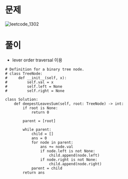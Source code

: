 # 문제
![leetcode_1302](https://user-images.githubusercontent.com/51700219/78144597-c5ac9a00-746a-11ea-9a89-d5ccd86d03a3.png)
# 풀이
- lever order traversal 이용
```python3
# Definition for a binary tree node.
# class TreeNode:
#     def __init__(self, x):
#         self.val = x
#         self.left = None
#         self.right = None

class Solution:
    def deepestLeavesSum(self, root: TreeNode) -> int:
        if root is None:
            return 0
        
        parent = [root]
        
        while parent:
            child = []
            ans = 0
            for node in parent:
                ans += node.val
                if node.left is not None:
                    child.append(node.left)
                if node.right is not None:
                    child.append(node.right)
            parent = child
        return ans
```

